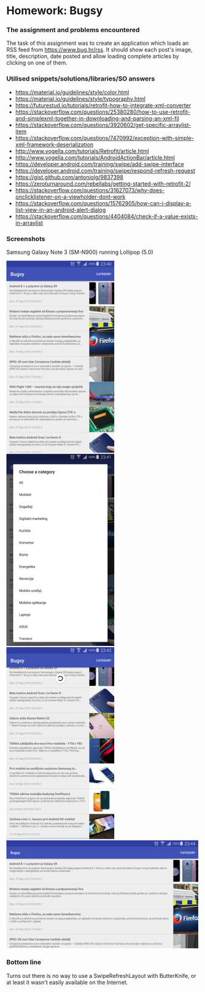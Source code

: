 # Homework: Bugsy


### The assignment and problems encountered

The task of this assignment was to create an application which loads an RSS feed from https://www.bug.hr/rss. It should show each post's image, title, description, date posted and allow loading complete articles by clicking on one of them.

### Utilised snippets/solutions/libraries/SO answers

* https://material.io/guidelines/style/color.html 
* https://material.io/guidelines/style/typography.html
* https://futurestud.io/tutorials/retrofit-how-to-integrate-xml-converter
* https://stackoverflow.com/questions/25380280/how-to-use-retrofit-and-simplexml-together-in-downloading-and-parsing-an-xml-fil
* https://stackoverflow.com/questions/3920602/get-specific-arraylist-item
* https://stackoverflow.com/questions/7470992/exception-with-simple-xml-framework-deserialization
* http://www.vogella.com/tutorials/Retrofit/article.html
* http://www.vogella.com/tutorials/AndroidActionBar/article.html
* https://developer.android.com/training/swipe/add-swipe-interface
* https://developer.android.com/training/swipe/respond-refresh-request
* https://gist.github.com/antoniolg/9837398
* https://zeroturnaround.com/rebellabs/getting-started-with-retrofit-2/
* https://stackoverflow.com/questions/31627073/why-does-onclicklistener-on-a-viewholder-dont-work
* https://stackoverflow.com/questions/15762905/how-can-i-display-a-list-view-in-an-android-alert-dialog
* https://stackoverflow.com/questions/4404084/check-if-a-value-exists-in-arraylist


### Screenshots

Samsung Galaxy Note 3 (SM-N900) running Lollipop (5.0)

<img src="_docs/note3_lp_mainscreen.png" height="500px"/> <img src="_docs/note3_lp_categoryselectiondialog.png" height="500px"/> <img src="_docs/note3_lp_swipetorefresh.png" height="500px"/>  <img src="_docs/note3_lp_mainscreen_landscape.png" width="500px"/>


### Bottom line
Turns out there is no way to use a SwipeRefreshLayout with ButterKnife, or at least it wasn't easily available on the Internet.
